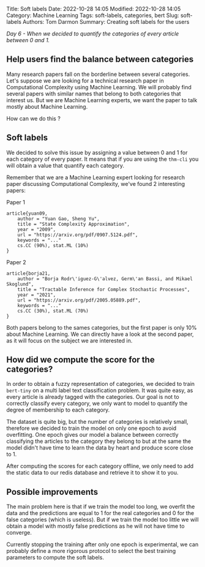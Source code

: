 Title: Soft labels
Date: 2022-10-28 14:05
Modified: 2022-10-28 14:05
Category: Machine Learning
Tags: soft-labels, categories, bert
Slug: soft-labels
Authors: Tom Darmon
Summary: Creating soft labels for the users

_Day 6  - When we decided to quantify the categories of every article between 0 and 1._

## Help users find the balance between categories

Many research papers fall on the borderline between several categories. Let's suppose we are looking for a technical research paper in Computational Complexity using Machine Learning. We will probably find several papers with similar names that belong to both categories that interest us. But we are Machine Learning experts, we want the paper to talk mostly about Machine Learning.

How can we do this ?

## Soft labels

We decided to solve this issue by assigning a value between 0 and 1 for each category of every paper. It means that if you are using the `thm-cli` you will obtain a value that quantify each category.

Remember that we are a Machine Learning expert looking for research paper discussing Computational Complexity, we've found 2 interesting papers:

Paper 1

```
article{yuan09,
    author = "Yuan Gao, Sheng Yu",
    title = "State Complexity Approximation",
    year = "2009",
    url = "https://arxiv.org/pdf/0907.5124.pdf",
    keywords = "..."
    cs.CC (90%), stat.ML (10%)
}
```

Paper 2

```
article{borja21,
    author = "Borja Rodr\'iguez-G\'alvez, Germ\'an Bassi, and Mikael Skoglund",
    title = "Tractable Inference for Complex Stochastic Processes",
    year = "2021",
    url = "https://arxiv.org/pdf/2005.05889.pdf",
    keywords = "..."
    cs.CC (30%), stat.ML (70%)
}
```


Both papers belong to the sames categories, but the first paper is only 10% about Machine Learning. We can directly have a look at the second paper, as it will focus on the subject we are interested in.


## How did we compute the score for the categories?


In order to obtain a fuzzy representation of categories, we decided to train `bert-tiny` on a multi label text classification problem. It was quite easy, as every article is already tagged with the categories. Our goal is not to correctly classify every category, we only want to model to quantify the degree of membership to each category.

The dataset is quite big, but the number of categories is relatively small, therefore we decided to train the model on only one epoch to avoid overfitting. One epoch gives our model a balance between correctly classifying the articles to the category they belong to but at the same the model didn't have time to learn the data by heart and produce score close to 1.

After computing the scores for each category offline, we only need to add the static data to our redis database and retrieve it to show it to you.

## Possible improvements

The main problem here is that if we train the model too long, we overfit the data and the predictions are equal to 1 for the real categories and 0 for the false categories (which is useless). But if we train the model too little we will obtain a model with mostly false predictions as he will not have time to converge.

Currently stopping the training after only one epoch is experimental, we can probably define a more rigorous protocol to select the best training parameters to compute the soft labels.